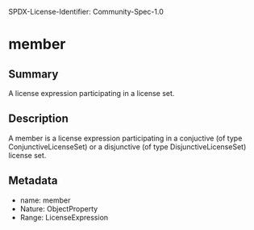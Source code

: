 SPDX-License-Identifier: Community-Spec-1.0

# member

## Summary

A license expression participating in a license set.

## Description

A member is a license expression participating in a conjuctive (of type
ConjunctiveLicenseSet) or a disjunctive (of type DisjunctiveLicenseSet)
license set.

## Metadata

- name: member
- Nature: ObjectProperty
- Range: LicenseExpression
